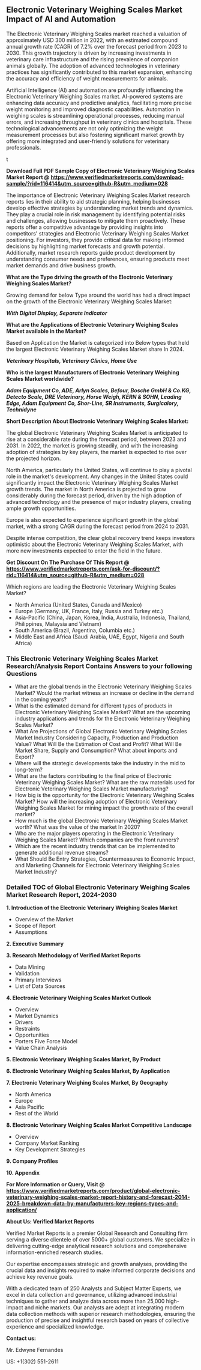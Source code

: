 <h2>Electronic Veterinary Weighing Scales Market Impact of AI and Automation</h2><p>The Electronic Veterinary Weighing Scales market reached a valuation of approximately USD 300 million in 2022, with an estimated compound annual growth rate (CAGR) of 7.2% over the forecast period from 2023 to 2030. This growth trajectory is driven by increasing investments in veterinary care infrastructure and the rising prevalence of companion animals globally. The adoption of advanced technologies in veterinary practices has significantly contributed to this market expansion, enhancing the accuracy and efficiency of weight measurements for animals.</p><p>Artificial Intelligence (AI) and automation are profoundly influencing the Electronic Veterinary Weighing Scales market. AI-powered systems are enhancing data accuracy and predictive analytics, facilitating more precise weight monitoring and improved diagnostic capabilities. Automation in weighing scales is streamlining operational processes, reducing manual errors, and increasing throughput in veterinary clinics and hospitals. These technological advancements are not only optimizing the weight measurement processes but also fostering significant market growth by offering more integrated and user-friendly solutions for veterinary professionals.</p>t</p><p id="" class=""><strong>Download Full PDF Sample Copy of Electronic Veterinary Weighing Scales Market Report @ <a href="https://www.verifiedmarketreports.com/download-sample/?rid=116414&utm_source=github-R&utm_medium=028" target="_blank">https://www.verifiedmarketreports.com/download-sample/?rid=116414&utm_source=github-R&utm_medium=028</a></strong></p><p>The importance of&nbsp;Electronic Veterinary Weighing Scales Market research reports lies in their ability to aid strategic planning, helping businesses develop effective strategies by understanding market trends and dynamics. They play a crucial role in risk management by identifying potential risks and challenges, allowing businesses to mitigate them proactively. These reports offer a competitive advantage by providing insights into competitors' strategies and Electronic Veterinary Weighing Scales Market positioning. For investors, they provide critical data for making informed decisions by highlighting market forecasts and growth potential. Additionally, market research reports guide product development by understanding consumer needs and preferences, ensuring products meet market demands and drive business growth.</p><p><strong>What are the&nbsp;Type driving the growth of the Electronic Veterinary Weighing Scales Market?</strong></p><p id="" class="">Growing demand for below Type around the world has had a direct impact on the growth of the Electronic Veterinary Weighing Scales Market:</p><em><strong>With Digital Display, Separate Indicator</strong></em></p><strong>What are the&nbsp;Applications&nbsp;of Electronic Veterinary Weighing Scales Market available in the Market?</strong></p><p id="" class="">Based on Application the Market is categorized into Below types that held the largest Electronic Veterinary Weighing Scales Market share In 2024.</p><em><strong>Veterinary Hospitals, Veterinary Clinics, Home Use</strong></em></p><strong>Who is the largest Manufacturers of Electronic Veterinary Weighing Scales Market worldwide?</strong></p><p><em><strong>Adam Equipment Co, ADE, Arlyn Scales, Befour, Bosche GmbH & Co.KG, Detecto Scale, DRE Veterinary, Horse Weigh, KERN & SOHN, Leading Edge, Adam Equipment Co, Shor-Line, SR Instruments, Surgicalory, Technidyne</strong></em></p><p id="" class=""><strong>Short Description About Electronic Veterinary Weighing Scales Market:</strong></p><p>The global Electronic Veterinary Weighing Scales Market is anticipated to rise at a considerable rate during the forecast period, between 2023 and 2031. In 2022, the market is growing steadily, and with the increasing adoption of strategies by key players, the market is expected to rise over the projected horizon.</p><p>North America, particularly the United States, will continue to play a pivotal role in the market's development. Any changes in the United States could significantly impact the Electronic Veterinary Weighing Scales Market growth trends. The market in North America is projected to grow considerably during the forecast period, driven by the high adoption of advanced technology and the presence of major industry players, creating ample growth opportunities.</p><p>Europe is also expected to experience significant growth in the global market, with a strong CAGR during the forecast period from 2024 to 2031.</p><p>Despite intense competition, the clear global recovery trend keeps investors optimistic about the Electronic Veterinary Weighing Scales Market, with more new investments expected to enter the field in the future.</p><p id="" class=""><strong>Get Discount On The Purchase Of This Report @ <a href="https://www.verifiedmarketreports.com/ask-for-discount/?rid=116414&utm_source=github-R&utm_medium=028" target="_blank">https://www.verifiedmarketreports.com/ask-for-discount/?rid=116414&utm_source=github-R&utm_medium=028</a></strong></p>Which regions are leading the Electronic Veterinary Weighing Scales Market?</p><ul><li>North America (United States, Canada and Mexico)</li><li>Europe (Germany, UK, France, Italy, Russia and Turkey etc.)</li><li>Asia-Pacific (China, Japan, Korea, India, Australia, Indonesia, Thailand, Philippines, Malaysia and Vietnam)</li><li>South America (Brazil, Argentina, Columbia etc.)</li><li>Middle East and Africa (Saudi Arabia, UAE, Egypt, Nigeria and South Africa)</li></ul><h3 id="" class="">This Electronic Veterinary Weighing Scales Market Research/Analysis Report Contains Answers to your following Questions</h3><ul><li>What are the global trends in the Electronic Veterinary Weighing Scales Market? Would the market witness an increase or decline in the demand in the coming years?</li><li>What is the estimated demand for different types of products in Electronic Veterinary Weighing Scales Market? What are the upcoming industry applications and trends for the Electronic Veterinary Weighing Scales Market?</li><li>What Are Projections of Global Electronic Veterinary Weighing Scales Market Industry Considering Capacity, Production and Production Value? What Will Be the Estimation of Cost and Profit? What Will Be Market Share, Supply and Consumption? What about imports and Export?</li><li>Where will the strategic developments take the industry in the mid to long-term?</li><li>What are the factors contributing to the final price of Electronic Veterinary Weighing Scales Market? What are the raw materials used for Electronic Veterinary Weighing Scales Market manufacturing?</li><li>How big is the opportunity for the Electronic Veterinary Weighing Scales Market? How will the increasing adoption of Electronic Veterinary Weighing Scales Market for mining impact the growth rate of the overall market?</li><li>How much is the global Electronic Veterinary Weighing Scales Market worth? What was the value of the market In 2020?</li><li>Who are the major players operating in the Electronic Veterinary Weighing Scales Market? Which companies are the front runners?</li><li>Which are the recent industry trends that can be implemented to generate additional revenue streams?</li><li>What Should Be Entry Strategies, Countermeasures to Economic Impact, and Marketing Channels for Electronic Veterinary Weighing Scales Market Industry?</li></ul><h3 id="" class="">Detailed TOC of Global Electronic Veterinary Weighing Scales Market Research Report, 2024-2030</h3><p id="" class=""><strong>1. Introduction of the Electronic Veterinary Weighing Scales Market</strong></p><ul><li>Overview of the Market</li><li>Scope of Report</li><li>Assumptions</li></ul><p id="" class=""><strong>2. Executive Summary</strong></p><p id="" class=""><strong>3. Research Methodology of Verified Market Reports</strong></p><ul><li>Data Mining</li><li>Validation</li><li>Primary Interviews</li><li>List of Data Sources</li></ul><p id="" class=""><strong>4. Electronic Veterinary Weighing Scales Market Outlook</strong></p><ul><li>Overview</li><li>Market Dynamics</li><li>Drivers</li><li>Restraints</li><li>Opportunities</li><li>Porters Five Force Model</li><li>Value Chain Analysis</li></ul><p id="" class=""><strong>5. Electronic Veterinary Weighing Scales Market, By Product</strong></p><p id="" class=""><strong>6. Electronic Veterinary Weighing Scales Market, By Application</strong></p><p id="" class=""><strong>7. Electronic Veterinary Weighing Scales Market, By Geography</strong></p><ul><li>North America</li><li>Europe</li><li>Asia Pacific</li><li>Rest of the World</li></ul><p id="" class=""><strong>8. Electronic Veterinary Weighing Scales Market Competitive Landscape</strong></p><ul><li>Overview</li><li>Company Market Ranking</li><li>Key Development Strategies</li></ul><p id="" class=""><strong>9. Company Profiles</strong></p><p id="" class=""><strong>10. Appendix</strong></p><p id="" class=""><strong>For More Information or Query, Visit @ <a href="https://www.verifiedmarketreports.com/product/global-electronic-veterinary-weighing-scales-market-report-history-and-forecast-2014-2025-breakdown-data-by-manufacturers-key-regions-types-and-application/" target="_blank">https://www.verifiedmarketreports.com/product/global-electronic-veterinary-weighing-scales-market-report-history-and-forecast-2014-2025-breakdown-data-by-manufacturers-key-regions-types-and-application/</a></strong></p><p id="" class=""><strong>About Us: Verified Market Reports</strong></p><p id="" class="">Verified Market Reports is a premier Global Research and Consulting firm serving a diverse clientele of over 5000+ global customers. We specialize in delivering cutting-edge analytical research solutions and comprehensive information-enriched research studies.</p><p id="" class="">Our expertise encompasses strategic and growth analyses, providing the crucial data and insights required to make informed corporate decisions and achieve key revenue goals.</p><p id="" class="">With a dedicated team of 250 Analysts and Subject Matter Experts, we excel in data collection and governance, utilizing advanced industrial techniques to gather and analyze data across more than 25,000 high-impact and niche markets. Our analysts are adept at integrating modern data collection methods with superior research methodologies, ensuring the production of precise and insightful research based on years of collective experience and specialized knowledge.</p><p id="" class=""><strong>Contact us:</strong></p><p id="" class="">Mr. Edwyne Fernandes</p><p id="" class="">US: +1(302) 551-2611</p>